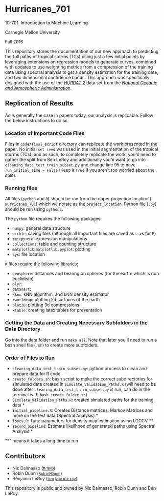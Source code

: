 # Hurricanes_701

10-701: Introduction to Machine Learning

Carnegie Mellon University

Fall 2016

This repository stores the documentation of our new approach to predicting the 
full paths of tropical storms (TCs) using just a few initial points by 
leveraging extensions on regression models to generate curves, combined with 
updates to use weighting metrics from a compression of the training data 
using spectral analysis to get a density estimation for the training data,
and two dimensional confidence bands. This approach was specifically designed
with the use of the 
[*HURDAT 2*](http://www.aoml.noaa.gov/hrd/hurdat/hurdat2-1851-2015-070616.txt) 
data set from the 
[*National Oceanic and Atmospheric Administration*](http://www.aoml.noaa.gov/hrd/hurdat/Data_Storm.html). 

## Replication of Results
As is generally the case in papers today, our analysis is replicable. Follow the
below instructions to do so.


### Location of Important Code Files
Files in `code/final_script` directory can replicate the work presented in the 
paper. No initial `set seed` was used in the initial segmentation of the 
tropical storms (TCs), and as such, to completely replicate the work, you'd need
to gather the split from Ben LeRoy and additionally you'd want to go into 
`cleaning_data_test_train_subset.py` and change line 95 to have 
`run_initial_time = False` (Keep it `True` if you aren't too worried about the 
split).

### Running files
All files (`python` and `R`) should be run from the upper projection location (
`Hurricanes_701`) which we notate as the `project_location`. Python file 
(`.py`) should be run using `python3`.

The `python` file requires the following packages:
- `numpy`: general data structure
- `pickle`: saving files (although all important files are saved as `csv`s for 
`R`)
- `re`: general expression manipulations
- `collections`: table and counting structure
- `matplotlib`,`matplotlib.pyplot`: plotting
- `sys`: file location

`R` files require the following libraries:
- `geosphere`: distances and bearing on spheres (for the earth: which is non euclidean)
- `plyr`: 
- `datamart`: 
- `kknn`: kNN algorithm, and kNN density estimator
- `rworldmap`: plotting 2d surfaces of the earth
- `plot3D`: plotting 3d compressions
- `xtable`: creating latex tables for presentation

### Getting the Data and Creating Necessary Subfolders in the Data Directory

Go into the data folder and run `make all`. Note that later you'll need to run
a bash shell file (`.sh`) to create more subfolders.

### Order of Files to Run

- `cleaning_data_test_train_subset.py`: python process to clean and prepare data for R code
- `create_folders.sh`: bash script to make the correct subdirectories for simulated data created in `Simulate_Validation_Paths.R` (will need to be done after `cleaning_data_test_train_subset.py` is run,
can do in the terminal with `bash create_folder.sh`)
- `Simulate_Validation_Paths.R`: created simulated paths for the training data *
- `initial_pipeline.R`: Creates Distance matrices, Markov Matrices and more on the test data (Spectral Analysis).*
- `loocv.R`: Tune parameters for density map estimation using LOOCV **
- `second_pipeline`: Estimate likelihood of generated paths using Spectral Analysis *

"*" means it takes a long time to run



## Contributors 
- Nic Dalmasso ([`Mr8ND`](https://github.com/Mr8ND))
- Robin Dunn  ([`RobinMDunn`](https://github.com/RobinMDunn))
- Benjamin LeRoy ([`benjaminleroy`](https://github.com/benjaminleroy))

This repository is public and owned by Nic Dalmasso, Robin Dunn and Ben LeRoy.

